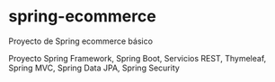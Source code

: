 # spring-ecommerce
Proyecto de Spring ecommerce básico

Proyecto Spring Framework, Spring Boot, Servicios REST, Thymeleaf, Spring MVC, Spring Data JPA, Spring Security 




